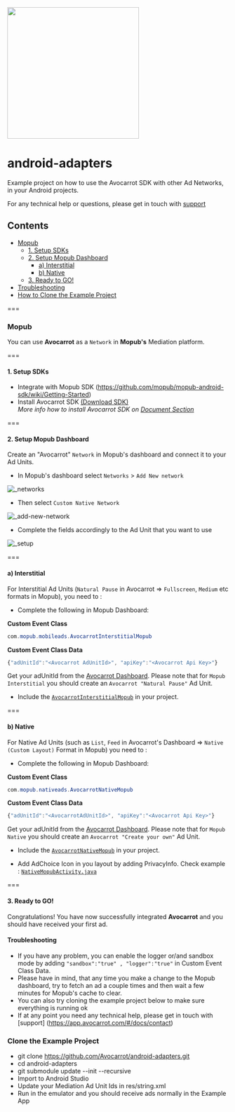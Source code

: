 <img width="300" src="https://cloud.githubusercontent.com/assets/1907604/7618436/f8c371de-f9a9-11e4-8846-772f67f53513.jpg"/>


# android-adapters
Example project on how to use the Avocarrot SDK with other Ad Networks, in your Android projects.

For any technical help or questions, please get in touch with [support](https://app.avocarrot.com/#/docs/contact)

## Contents
* [Mopub](#mopub)
  * [1. Setup SDKs](#1-setup-sdks)
  * [2. Setup Mopub Dashboard](#2-setup-mopub-dashboard)
    * [a) Interstitial](#a-interstitial)
    * [b) Native](#b-native)
  * [3. Ready to GO!](#3-ready-to-go)
* [Troubleshooting](#troubleshooting)   
* [How to Clone the Example Project](#clone-the-example-project)  


===

### Mopub
You can use **Avocarrot** as a `Network` in **Mopub's** Mediation platform.

===

#### 1. Setup SDKs

* Integrate with Mopub SDK (https://github.com/mopub/mopub-android-sdk/wiki/Getting-Started)
* Install Avocarrot SDK  [(Download SDK)](https://s3.amazonaws.com/avocarrot-android-builds/avocarrot-sdk.zip) <br/>
*More info how to install Avocarrot SDK on [Document Section](https://app.avocarrot.com/#/docs/getting-started/android)*


===

#### 2. Setup Mopub Dashboard

Create an "Avocarrot" `Network` in Mopub's dashboard and connect it to your Ad Units.

* In Mopub's dashboard select `Networks`  > `Add New network`

![_networks](https://cloud.githubusercontent.com/assets/1907604/8231788/d78cf0dc-15c2-11e5-9bce-ed3e1e056325.png)

* Then select `Custom Native Network`

![_add-new-network](https://cloud.githubusercontent.com/assets/1907604/8231640/d721a6ac-15c1-11e5-892e-a317787adc9e.png)

* Complete the fields accordingly to the Ad Unit that you want to use

![_setup](https://cloud.githubusercontent.com/assets/6909699/8268600/01a399de-1794-11e5-8253-07df0154c259.png)

===

#### a) Interstitial
For Interstitial Ad Units (`Natural Pause` in Avocarrot => `Fullscreen`, `Medium` etc formats in Mopub), you need to :

- Complete the following in Mopub Dashboard:

**Custom Event Class**
```java
com.mopub.mobileads.AvocarrotInterstitialMopub
```

**Custom Event Class Data**
```javascript
{"adUnitId":"<Avocarrot AdUnitId>", "apiKey":"<Avocarrot Api Key>"}
```

Get your adUnitId from the [Avocarrot Dashboard](https://ssp.avocarrot.com).
Please note that for `Mopub Interstitial` you should create an `Avocarrot "Natural Pause"` Ad Unit. 

- Include the [`AvocarrotInterstitialMopub`](https://github.com/Avocarrot/android-adapter/blob/master/avocarrotadapter/src/main/java/com/mopub/mobileads/AvocarrotInterstitialMopub.java) in your project.


===

#### b) Native
For Native Ad Units (such as `List`, `Feed` in Avocarrot's Dashboard => `Native (Custom Layout)` Format in Mopub) you need to :

- Complete the following in Mopub Dashboard:

**Custom Event Class**
```java
com.mopub.nativeads.AvocarrotNativeMopub
```

**Custom Event Class Data**
```javascript
{"adUnitId":"<AvocarrotAdUnitId>", "apiKey":"<Avocarrot Api Key>"}
```

Get your adUnitId from the [Avocarrot Dashboard](https://ssp.avocarrot.com).
Please note that for `Mopub Native` you should create an `Avocarrot "Create your own"` Ad Unit. 

- Include the [`AvocarrotNativeMopub`](https://github.com/Avocarrot/android-adapter/blob/master/avocarrotadapter/src/main/java/com/mopub/nativeads/AvocarrotNativeMopub.java) in your project.

- Add AdChoice Icon in you layout by adding PrivacyInfo. Check example : [`NativeMopubActivity.java`](https://github.com/Avocarrot/android-adapters/blob/master/avocarrotadapter/src/main/java/com/avocarrot/avocarrotadapter/NativeMopubActivity.java#L35)

===

#### 3. Ready to GO!

Congratulations! You have now successfully integrated **Avocarrot** and you should have received your first ad.


#### Troubleshooting

- If you have any problem, you can enable the logger or/and sandbox mode by adding `"sandbox":"true" , "logger":"true"` in Custom Event Class Data.
- Please have in mind, that any time you make a change to the Mopub dashboard, try to fetch an ad a couple times and then wait a few minutes for Mopub's cache to clear.
- You can also try cloning the example project below to make sure everything is running ok
- If at any point you need any technical help, please get in touch with [support] (https://app.avocarrot.com/#/docs/contact)

### Clone the Example Project
* git clone https://github.com/Avocarrot/android-adapters.git
* cd android-adapters
* git submodule update --init --recursive
* Import to Android Studio
* Update your Mediation Ad Unit Ids in res/string.xml
* Run in the emulator and you should receive ads normally in the Example App
